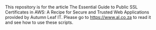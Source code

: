 This repository is for  the article The Essential Guide to Public SSL Certificates in AWS: A Recipe for Secure and Trusted Web Applications provided by Autumn Leaf IT. Please go to https://www.al.co.za to read it and see how to use these scripts.